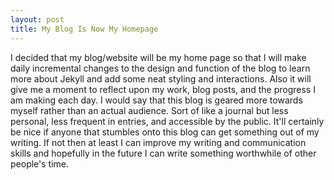 ```yaml
---
layout: post
title: My Blog Is Now My Homepage
---
```


I decided that my blog/website will be my home page so that I will make daily incremental changes to the design and function of the blog to learn more about Jekyll and add some neat styling and interactions. Also it will give me a moment to reflect upon my work, blog posts, and the progress I am making each day. I would say that this blog is geared more towards myself rather than an actual audience. Sort of like a journal but less personal, less frequent in entries, and accessible by the public. It'll certainly be nice if anyone that stumbles onto this blog can get something out of my writing. If not then at least I can improve my writing and communication skills and hopefully in the future I can write something worthwhile of other people's time.

